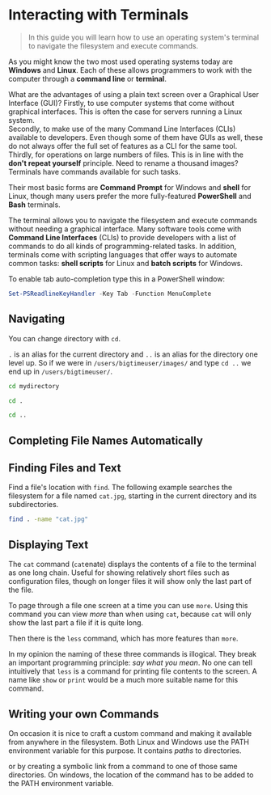 # Interacting with Terminals

> In this guide you will learn how to use an operating system's terminal to navigate the filesystem and execute commands.

As you might know the two most used operating systems today are **Windows** and **Linux**. Each of these allows programmers to work with the computer through a **command line** or **terminal**.

What are the advantages of using a plain text screen over a Graphical User Interface (GUI)? Firstly, to use computer systems that come without graphical interfaces. This is often the case for servers running a Linux system.  
Secondly, to make use of the many Command Line Interfaces (CLIs) available to developers. Even though some of them have GUIs as well, these do not always offer the full set of features as a CLI for the same tool.  
Thirdly, for operations on large numbers of files. This is in line with the **don't repeat yourself** principle. Need to rename a thousand images? Terminals have commands available for such tasks.

Their most basic forms are **Command Prompt** for Windows and **shell** for Linux, though many users prefer the more fully-featured **PowerShell** and **Bash** terminals.


The terminal allows you to navigate the filesystem and execute commands without needing a graphical interface. Many software tools come with **Command Line Interfaces** (CLIs) to provide developers with a list of commands to do all kinds of programming-related tasks. In addition, terminals come with scripting languages that offer ways to automate common tasks: **shell scripts** for Linux and **batch scripts** for Windows.


To enable tab auto-completion type this in a PowerShell window:
```powershell
Set-PSReadlineKeyHandler -Key Tab -Function MenuComplete
```

## Navigating
You can `c`hange `d`irectory with `cd`.

`.` is an alias for the current directory and `..` is an alias for the directory one level up. So if we were in `/users/bigtimeuser/images/` and type `cd ..` we end up in `/users/bigtimeuser/`.

```bash
cd mydirectory

cd .

cd ..
```

## Completing File Names Automatically



## Finding Files and Text
Find a file's location with `find`. The following example searches the filesystem for a file named `cat.jpg`, starting in the current directory and its subdirectories.

```bash
find . -name "cat.jpg"
```

## Displaying Text
The `cat` command (`cat`enate) displays the contents of a file to the terminal as one long chain. Useful for showing relatively short files such as configuration files, though on longer files it will show only the last part of the file.

To page through a file one screen at a time you can use `more`. Using this command you can view _more_ than when using `cat`, because `cat` will only show the last part a file if it is quite long.

Then there is the `less` command, which has more features than `more`.

In my opinion the naming of these three commands is illogical. They break an important programming principle: _say what you mean_. No one can tell intuitively that `less` is a command for printing file contents to the screen. A name like `show` or `print` would be a much more suitable name for this command.


## Writing your own Commands
On occasion it is nice to craft a custom command and making it available from anywhere in the filesystem. Both Linux and Windows use the PATH environment variable for this purpose. It contains _paths_ to directories.


or by creating a symbolic link from a command to one of those same directories. On windows, the location of the command has to be added to the PATH environment variable.
